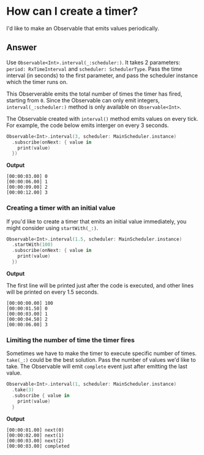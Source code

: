 # How can I create a timer?

I'd like to make an Observable that emits values periodically.

## Answer

Use `Observable<Int>.interval(_:scheduler:)`. It takes 2 parameters: `period: RxTimeInterval` and `scheduler: SchedulerType`. Pass the time interval (in seconds) to the first parameter, and pass the scheduler instance which the timer runs on.

This Observerable emits the total number of times the timer has fired, starting from `0`. Since the Observable can only emit integers, `interval(_:scheduler:)` method is only available on `Observable<Int>`.

The Observable created with `interval()` method emits values on every tick. For example, the code below emits interger on every 3 seconds.

```swift
Observable<Int>.interval(3, scheduler: MainScheduler.instance)
  .subscribe(onNext: { value in
    print(value)
  })
```

**Output**

```
[00:00:03.00] 0
[00:00:06.00] 1
[00:00:09.00] 2
[00:00:12.00] 3
```

### Creating a timer with an initial value

If you'd like to create a timer that emits an initial value immediately, you might consider using `startWith(_:)`.

```swift
Observable<Int>.interval(1.5, scheduler: MainScheduler.instance)
  .startWith(100)
  .subscribe(onNext: { value in
    print(value)
  })
```

**Output**

The first line will be printed just after the code is executed, and other lines will be printed on every 1.5 seconds.

```
[00:00:00.00] 100
[00:00:01.50] 0
[00:00:03.00] 1
[00:00:04.50] 2
[00:00:06.00] 3
```

### Limiting the number of time the timer fires

Sometimes we have to make the timer to execute specific number of times. `take(_:)` could be the best solution. Pass the number of values we'd like to take. The Observable will emit `complete` event just after emitting the last value.

```swift
Observable<Int>.interval(1, scheduler: MainScheduler.instance)
  .take(3)
  .subscribe { value in
    print(value)
  }
```

**Output**

```
[00:00:01.00] next(0)
[00:00:02.00] next(1)
[00:00:03.00] next(2)
[00:00:03.00] completed
```
